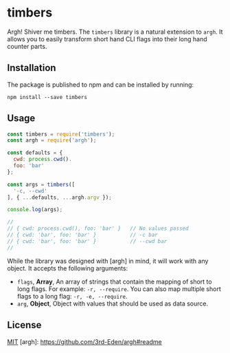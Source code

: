 # timbers

Argh! Shiver me timbers. The `timbers` library is a natural extension to `argh`.
It allows you to easily transform short hand CLI flags into their long hand
counter parts.

## Installation

The package is published to npm and can be installed by running:

```
npm install --save timbers
```

## Usage

```js
const timbers = require('timbers');
const argh = require('argh');

const defaults = {
  cwd: process.cwd().
  foo: 'bar'
};

const args = timbers([
  '-c, --cwd'
], { ...defaults, ...argh.argv });

console.log(args);

//
// { cwd: process.cwd(), foo: 'bar' }   // No values passed
// { cwd: 'bar', foo: 'bar' }           // -c bar
// { cwd: 'bar', foo: 'bar' }           // --cwd bar
//
```

While the library was designed with [argh] in mind, it will work with any
object. It accepts the following arguments:

- `flags`, **Array**, An array of strings that contain the mapping of short to
  long flags. For example: `-r, --require`. You can also map multiple short
  flags to a long flag: `-r, -e, --require`.
- `arg`, **Object**, Object with values that should be used as data source.

## License

[MIT](LICENSE)
[argh]: https://github.com/3rd-Eden/argh#readme
